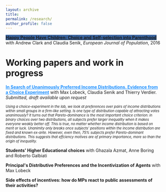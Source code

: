 ```yaml
---
layout: archive
title: 
permalink: /research/
author_profile: false
---
```


<b><a href='https://sophiecetre.github.io//files/2016 Happy people have children.pdf' style="background-color:rgb(57, 100, 160);" >Happy People Have Children: Choice and Self-selection into Parenthood</a></b>
with Andrew Clark and Claudia Senik, <i>European Journal of Population</i>, 2016

# Working papers and work in progress
<b><a href='https://sophiecetre.github.io//files/In search of unanimously preferred income distributions.pdf' style="color:DodgerBlue" >In Search of Unanimously Preferred Income Distributions. Evidence from a Choice Experiment</a></b>
with Max Lobeck, Claudia Senik and Thierry Verdier. <i>Submitted, draft available upon request</i>

<p style="font-size:80%;"><i> Using a choice-experiment in the lab, we look at preferences over pairs of income distributions
within small groups in a firm-like setting. Is one type of distribution capable of attracting votes
unanimously? It turns out that Pareto-dominance is the most important choice criterion: in
binary choices over two distributions, all subjects prefer larger inequality when it makes everyone
weakly better off. This is true, no matter whether income distribution is based on merit or luck.
Unanimity only breaks once subjects' positions within the income distribution are fixed and
known ex-ante. However, even then, 75% subjects prefer Pareto-dominant distributions. This
suggests that effciency motives are of primary importance, more so than the origin of inequality.</i></p>


<b>Students' Higher Educational choices</b>
with Ghazala Azmat, Anne Boring and Roberto Galbiati

<b>Principal's Distributive Preferences and the Incentivization of Agents</b>
with Max Lobeck

<b>Side effects of incentives: how do MPs react to public assessments of their activities?</b>
